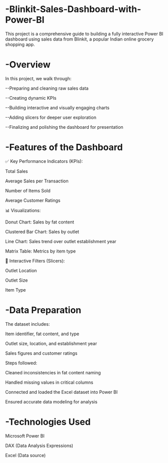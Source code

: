 # -Blinkit-Sales-Dashboard-with-Power-BI
This project is a comprehensive guide to building a fully interactive Power BI dashboard using sales data from Blinkit, a popular Indian online grocery shopping app.
# -Overview
In this project, we walk through:

--Preparing and cleaning raw sales data

--Creating dynamic KPIs

--Building interactive and visually engaging charts

--Adding slicers for deeper user exploration

--Finalizing and polishing the dashboard for presentation

# -Features of the Dashboard

✅ Key Performance Indicators (KPIs):

Total Sales

Average Sales per Transaction

Number of Items Sold

Average Customer Ratings


📊 Visualizations:

Donut Chart: Sales by fat content

Clustered Bar Chart: Sales by outlet

Line Chart: Sales trend over outlet establishment year

Matrix Table: Metrics by item type


🎯 Interactive Filters (Slicers):

Outlet Location

Outlet Size

Item Type

# -Data Preparation

The dataset includes:

Item identifier, fat content, and type

Outlet size, location, and establishment year

Sales figures and customer ratings

Steps followed:

Cleaned inconsistencies in fat content naming

Handled missing values in critical columns

Connected and loaded the Excel dataset into Power BI

Ensured accurate data modeling for analysis

# -Technologies Used
Microsoft Power BI

DAX (Data Analysis Expressions)

Excel (Data source)
